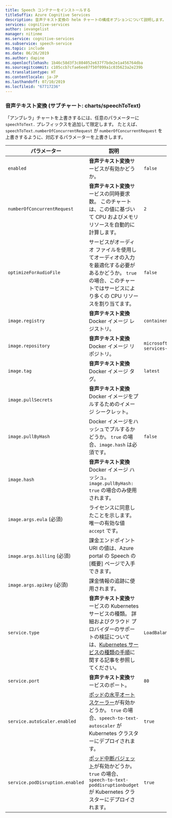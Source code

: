 ```yaml
---
title: Speech コンテナーをインストールする
titleSuffix: Azure Cognitive Services
description: 音声テキスト変換の helm チャートの構成オプションについて説明します。
services: cognitive-services
author: ievangelist
manager: nitinme
ms.service: cognitive-services
ms.subservice: speech-service
ms.topic: include
ms.date: 06/26/2019
ms.author: dapine
ms.openlocfilehash: 1b46c58d3f3c804052e637f7bde2e1a456764dba
ms.sourcegitcommit: c105ccb7cfae6ee87f50f099a1c035623a2e239b
ms.translationtype: HT
ms.contentlocale: ja-JP
ms.lasthandoff: 07/10/2019
ms.locfileid: "67717236"
---
```

### <a name="speech-to-text-sub-chart-chartsspeechtotext"></a>音声テキスト変換 (サブチャート: charts/speechToText)

「アンブレラ」チャートを上書きするには、任意のパラメーターに `speechToText.` プレフィックスを追加して限定します。 たとえば、`speechToText.numberOfConcurrentRequest` が `numberOfConcurrentRequest` を上書きするように、対応するパラメーターを上書きします。

|パラメーター|説明|既定値|
| -- | -- | -- |
| `enabled` | **音声テキスト変換**サービスが有効かどうか。 | `false` |
| `numberOfConcurrentRequest` | **音声テキスト変換**サービスの同時要求数。 このチャートは、この値に基づいて CPU およびメモリ リソースを自動的に計算します。 | `2` |
| `optimizeForAudioFile`| サービスがオーディオ ファイルを使用してオーディオの入力を最適化する必要があるかどうか。 `true` の場合、このチャートではサービスにより多くの CPU リソースを割り当てます。 | `false` |
| `image.registry`| **音声テキスト変換** Docker イメージ レジストリ。 | `containerpreview.azurecr.io` |
| `image.repository` | **音声テキスト変換** Docker イメージ リポジトリ。 | `microsoft/cognitive-services-speech-to-text` |
| `image.tag` | **音声テキスト変換** Docker イメージ タグ。 | `latest` |
| `image.pullSecrets` | **音声テキスト変換** Docker イメージをプルするためのイメージ シークレット。 | |
| `image.pullByHash`| Docker イメージをハッシュでプルするかどうか。 `true` の場合、`image.hash` は必須です。 | `false` |
| `image.hash`| **音声テキスト変換** Docker イメージ ハッシュ。 `image.pullByHash: true` の場合のみ使用されます。  | |
| `image.args.eula` (必須) | ライセンスに同意したことを示します。 唯一の有効な値 `accept` です。 | |
| `image.args.billing` (必須) | 課金エンドポイント URI の値は、Azure portal の Speech の [概要] ページで入手できます。 | |
| `image.args.apikey` (必須) | 課金情報の追跡に使用されます。 ||
| `service.type` | **音声テキスト変換**サービスの Kubernetes サービスの種類。 詳細およびクラウド プロバイダーのサポートの検証については、[Kubernetes サービスの種類の手順](https://kubernetes.io/docs/concepts/services-networking/service/)に関する記事を参照してください。 | `LoadBalancer` |
| `service.port`|  **音声テキスト変換**サービスのポート。 | `80` |
| `service.autoScaler.enabled` | [ポッドの水平オートスケーラー](https://kubernetes.io/docs/tasks/run-application/horizontal-pod-autoscale/)が有効かどうか。 `true` の場合、`speech-to-text-autoscaler` が Kubernetes クラスターにデプロイされます。 | `true` |
| `service.podDisruption.enabled` | [ポッド中断バジェット](https://kubernetes.io/docs/concepts/workloads/pods/disruptions/)が有効かどうか。 `true` の場合、`speech-to-text-poddisruptionbudget` が Kubernetes クラスターにデプロイされます。 | `true` |